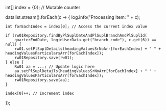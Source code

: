 int[] index = {0}; // Mutable counter

datalist.stream().forEach(c -> {
    log.info("Processing item: " + c);

    int forEachIndex = index[0]; // Access the current index value

    if (rw01Repository.findByPlSuplDateAndPlSuplBranchAndPlSuplId(
        quarterEndDate, loginUserData.get("branch_code"), c.get(6)) == null) {
        rw01.setPlSuplDetails(headingValuesSrNoArr[forEachIndex] + " " + headingValuesParticularsArr[forEachIndex]);
        rw01Repository.save(rw01);
    } else {
        Rw01 aa = ...; // Update logic here
        aa.setPlSuplDetails(headingValuesSrNoArr[forEachIndex] + " " + headingValuesParticularsArr[forEachIndex]);
        rw01Repository.save(aa);
    }

    index[0]++; // Increment index
});